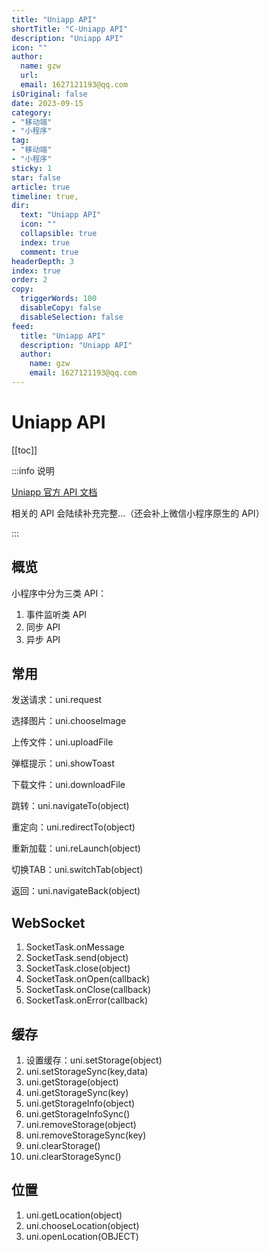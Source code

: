 ```yaml
---
title: "Uniapp API"
shortTitle: "C-Uniapp API"
description: "Uniapp API"
icon: ""
author: 
  name: gzw
  url: 
  email: 1627121193@qq.com
isOriginal: false
date: 2023-09-15
category: 
- "移动端"
- "小程序"
tag:
- "移动端"
- "小程序"
sticky: 1
star: false
article: true
timeline: true,
dir:
  text: "Uniapp API"
  icon: ""
  collapsible: true
  index: true
  comment: true
headerDepth: 3
index: true
order: 2
copy:
  triggerWords: 100
  disableCopy: false
  disableSelection: false
feed:
  title: "Uniapp API"
  description: "Uniapp API"
  author:
    name: gzw
    email: 1627121193@qq.com
---
```






# Uniapp API



[[toc]]



:::info 说明

[Uniapp 官方 API 文档](https://uniapp.dcloud.net.cn/api/)

相关的 API 会陆续补充完整…（还会补上微信小程序原生的 API）

:::



## 概览

小程序中分为三类 API：

1. 事件监听类 API
2. 同步 API
3. 异步 API



## 常用

发送请求：uni.request

选择图片：uni.chooseImage

上传文件：uni.uploadFile

弹框提示：uni.showToast

下载文件：uni.downloadFile

跳转：uni.navigateTo(object)

重定向：uni.redirectTo(object)

重新加载：uni.reLaunch(object)

切换TAB：uni.switchTab(object)

返回：uni.navigateBack(object)





## WebSocket

1. SocketTask.onMessage
2. SocketTask.send(object)
3. SocketTask.close(object)
4. SocketTask.onOpen(callback)
5. SocketTask.onClose(callback)
6. SocketTask.onError(callback)





## 缓存

1. 设置缓存：uni.setStorage(object)
2. uni.setStorageSync(key,data)
3. uni.getStorage(object)
4. uni.getStorageSync(key)
5. uni.getStorageInfo(object)
6. uni.getStorageInfoSync()
7. uni.removeStorage(object)
8. uni.removeStorageSync(key)
9. uni.clearStorage()
10. uni.clearStorageSync()





## 位置

1. uni.getLocation(object)
2. uni.chooseLocation(object)
3. uni.openLocation(OBJECT)


